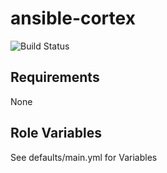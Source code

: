 # ansible-cortex

![Build Status](https://travis-ci.org/drewstinnett/ansible-cortex.svg?branch=master)

## Requirements

None

## Role Variables

See defaults/main.yml for Variables
